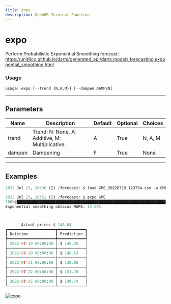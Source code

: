 ```yaml
---
title: expo
description: OpenBB Terminal Function
---
```


# expo

Perform Probabilistic Exponential Smoothing forecast: https://unit8co.github.io/darts/generated_api/darts.models.forecasting.exponential_smoothing.html

### Usage 
```python
usage: expo [--trend {N,A,M}] [--dampen DAMPEN]
```
---
## Parameters

| Name | Description | Default | Optional | Choices |
| ---- | ----------- | ------- | -------- | ------- |
| trend | Trend: N: None, A: Additive, M: Multiplicative. | A | True | N, A, M |
| dampen | Dampening | F | True | None |
---
## Examples

```python
2022 Jul 23, 10:36 (🦋) /forecast/ $ load GME_20220719_123734.csv -a GME

2022 Jul 23, 10:52 (🦋) /forecast/ $ expo GME
100%|███████████████████████████████████████████████████████████████████████████████████████████████████████████████████████████████████████████████████████████████████████████████████████████████████████████████| 115/115 [00:1600:00,  6.80it/s]
Exponential smoothing obtains MAPE: 12.88%



       Actual price: $ 146.64
┏━━━━━━━━━━━━━━━━━━━━━┳━━━━━━━━━━━━┓
┃ Datetime            ┃ Prediction ┃
┡━━━━━━━━━━━━━━━━━━━━━╇━━━━━━━━━━━━┩
│ 2022-07-19 00:00:00 │ $ 146.35   │
├─────────────────────┼────────────┤
│ 2022-07-20 00:00:00 │ $ 148.63   │
├─────────────────────┼────────────┤
│ 2022-07-21 00:00:00 │ $ 148.86   │
├─────────────────────┼────────────┤
│ 2022-07-22 00:00:00 │ $ 151.76   │
├─────────────────────┼────────────┤
│ 2022-07-25 00:00:00 │ $ 149.74   │
└─────────────────────┴────────────┘
```

![expo](https://user-images.githubusercontent.com/72827203/180615313-e45d6cb3-06a8-45aa-ae4e-505df07e7210.png)

